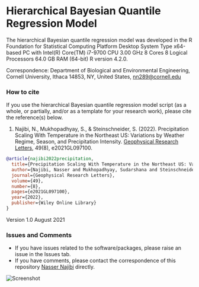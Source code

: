# Hierarchical Bayesian Quantile Regression Model

The hierarchical Bayesian quantile regression model was developed in the R Foundation for Statistical Computing Platform Desktop System Type x64-based PC with Intel(R) Core(TM) i7-9700 CPU 3.00 GHz 8 Cores 8 Logical Processors 64.0 GB RAM (64-bit) R version 4.2.0.

Correspondence: Department of Biological and Environmental Engineering, Cornell University, Ithaca 14853, NY, United States, nn289@cornell.edu

### How to cite
If you use the hierarchical Bayesian quantile regression model script (as a whole, or partially, and/or as a template for your research work), please cite the reference(s) below.

1. Najibi, N., Mukhopadhyay, S., & Steinschneider, S. (2022). Precipitation Scaling With Temperature in the Northeast US: Variations by Weather Regime, Season, and Precipitation Intensity. [Geophysical Research Letters](https://doi.org/10.1029/2021GL097100), 49(8), e2021GL097100.

```bibtex
@article{najibi2022precipitation,
  title={Precipitation Scaling With Temperature in the Northeast US: Variations by Weather Regime, Season, and Precipitation Intensity},
  author={Najibi, Nasser and Mukhopadhyay, Sudarshana and Steinschneider, Scott},
  journal={Geophysical Research Letters},
  volume={49},
  number={8},
  pages={e2021GL097100},
  year={2022},
  publisher={Wiley Online Library}
}
```

Version 1.0 August 2021

### Issues and Comments

- If you have issues related to the software/packages, please raise an issue in the Issues tab.
- If you have comments, please contact the correspondence of this repository [Nasser Najibi](https://nassernajibi.com) directly.


![Screenshot](https://brand.cornell.edu/assets/images/examples/trademarks/brand_registered.svg)

